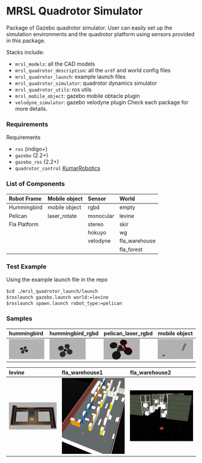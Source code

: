 MRSL Quadrotor Simulator
=============
Package of Gazebo quadrotor simulator. User can easily set up the simulation environments and the quadrotor platform using sensors provided in this package. 

Stacks include:
  - `mrsl_models`: all the CAD models
  - `mrsl_quadrotor_description`: all the `urdf` and world config files 
  - `mrsl_quadrotor_launch`: example launch files
  - `mrsl_quadrotor_simulator`: quadrotor dynamics simulator
  - `mrsl_quadrotor_utils`: ros utils
  - `mrsl_mobile_object`: gazebo mobile obtacle plugin
  - `velodyne_simulator`: gazebo velodyne plugin
Check each package for more details.
  
### Requirements
Requirements
 - `ros` (indigo+)
 - `gazebo` (2.2+)
 - `gazebo_ros` (2.2+)
 - `quadrotor_control` [KumarRobotics](https://github.com/KumarRobotics/quadrotor_control)

### List of Components
  Robot Frame          | Mobile object | Sensor | World
  :------------------- | :------------ | :----- | :------
  Hummingbird          | mobile object | rgbd   | empty
  Pelican              | laser_rotate  | monocular  | levine
  Fla Platform         |               | stereo | skir
  |                    |               | hokuyo | wg
  |                    |               | velodyne | fla_warehouse
  |                    |               |        | fla_forest

### Test Example 
Using the example launch file in the repo
```
$cd ./mrsl_quadrotor_launch/launch
$roslaunch gazebo.launch world:=levine
$roslaunch spawn.launch robot_type:=pelican
```

### Samples
  hummingbird | hummingbird_rgbd | pelican_laser_rgbd | mobile object
  :---------- | :-------------- | :------------------ | :-----------
  <img src="./mrsl_models/samples/hummingbird.jpg" width="96"> | <img src="./mrsl_models/samples/hummingbird_rgbd.jpg" width="96"> | <img src="./mrsl_models/samples/pelican_laser_rgbd.jpg" width="96"> | <img src="./mrsl_models/samples/mobile_object.jpg" width="128">

  levine | fla_warehouse1 | fla_warehouse2
  :---------- | :-------------- | :-----------
  <img src="./mrsl_models/samples/levine.jpg" width="256"> | <img src="./mrsl_models/samples/fla_warehouse1.png" width="256"> | <img src="./mrsl_models/samples/fla_warehouse2.png" width="256">


